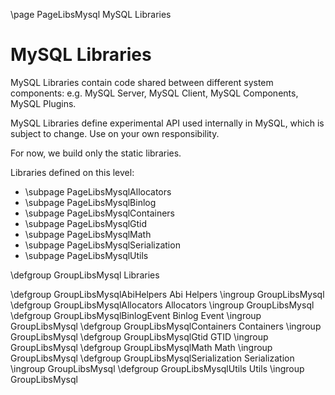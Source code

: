 \page PageLibsMysql MySQL Libraries

<!---
Copyright (c) 2023, 2024, Oracle and/or its affiliates.
//
This program is free software; you can redistribute it and/or modify
it under the terms of the GNU General Public License, version 2.0,
as published by the Free Software Foundation.
//
This program is designed to work with certain software (including
but not limited to OpenSSL) that is licensed under separate terms, as
designated in a particular file or component or in included license
documentation. The authors of MySQL hereby grant you an additional
permission to link the program and your derivative works with the
separately licensed software that they have either included with
the program or referenced in the documentation.
//
This program is distributed in the hope that it will be useful, but
WITHOUT ANY WARRANTY; without even the implied warranty of
MERCHANTABILITY or FITNESS FOR A PARTICULAR PURPOSE. See
the GNU General Public License, version 2.0, for more details.
//
You should have received a copy of the GNU General Public License
along with this program; if not, write to the Free Software Foundation, Inc.,
51 Franklin St, Fifth Floor, Boston, MA 02110-1301 USA
-->

MySQL Libraries
===============

MySQL Libraries contain code shared between different system components:
e.g. MySQL Server, MySQL Client, MySQL Components, MySQL Plugins.

MySQL Libraries define experimental API used internally in MySQL,
which is subject to change. Use on your own responsibility.

For now, we build only the static libraries.

Libraries defined on this level:
- \subpage PageLibsMysqlAllocators
- \subpage PageLibsMysqlBinlog
- \subpage PageLibsMysqlContainers
- \subpage PageLibsMysqlGtid
- \subpage PageLibsMysqlMath
- \subpage PageLibsMysqlSerialization
- \subpage PageLibsMysqlUtils


\defgroup GroupLibsMysql Libraries

\defgroup GroupLibsMysqlAbiHelpers Abi Helpers
\ingroup GroupLibsMysql
\defgroup GroupLibsMysqlAllocators Allocators
\ingroup GroupLibsMysql
\defgroup GroupLibsMysqlBinlogEvent Binlog Event
\ingroup GroupLibsMysql
\defgroup GroupLibsMysqlContainers Containers
\ingroup GroupLibsMysql
\defgroup GroupLibsMysqlGtid GTID
\ingroup GroupLibsMysql
\defgroup GroupLibsMysqlMath Math
\ingroup GroupLibsMysql
\defgroup GroupLibsMysqlSerialization Serialization
\ingroup GroupLibsMysql
\defgroup GroupLibsMysqlUtils Utils
\ingroup GroupLibsMysql
